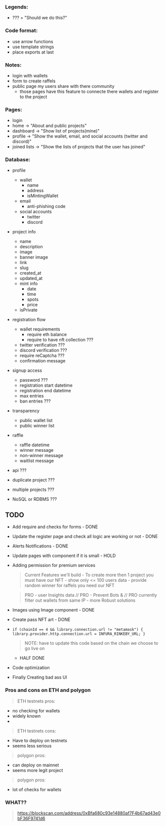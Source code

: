 ### Legends:

- ??? = "Should we do this?"

### Code format:

- use arrow functions
- use template strings
- place exports at last

### Notes:

- login with wallets
- form to create raffels
- public page my users share with there community
  - those pages have this feature to connecte there wallets and register to the project

### Pages:

- login
- home -> "About and public projects"
- dashboard -> "Show list of projects(mine)"
- profile -> "Show the wallet, email, and social accounts (twitter and discord)"
- joined lists -> "Show the lists of projects that the user has joined"

### Database:

- profile

  - wallet
    - name
    - address
    - isMintingWallet
  - email
    - anti-phishing code
  - social accounts
    - twitter
    - discord

- project info

  - name
  - description
  - image
  - banner image
  - link
  - slug
  - created_at
  - updated_at
  - mint info
    - date
    - time
    - spots
    - price
  - isPrivate

- registration flow

  - wallet requirements
    - require eth balance
    - require to have nft collection ???
  - twitter verification ???
  - discord verification ???
  - require reCaptcha ???
  - confirmation message

- signup access

  - password ???
  - registration start datetime
  - registration end datetime
  - max entries
  - ban entries ???

- transparency

  - public wallet list
  - public winner list

- raffle

  - raffle datetime
  - winner message
  - non-winner message
  - waitlist message

- api ???

- duplicate project ???

- multiple projects ???

- NoSQL or RDBMS ???


## TODO

- Add require and checks for forms - DONE

- Update the register page and check all logic are working or not - DONE

- Alerts Notifications - DONE

- Update pages with component if it is small - HOLD

- Adding permission for premium services 
    > Current Features we'll build
      - To create more then 1 project you must have our NFT
      - show only <= 100 users data 
      - provide random winner for raffels you need our NFT

    > PRO
      - user Insights data // PRO
      - Prevent Bots &   // PRO currently filter out wallets from same IP
        - more Robust solutions        


- Images using Image component - DONE

- Create pass NFT art  - DONE


- `if (chainId == 4 && library.connection.url != "metamask") {
      library.provider.http.connection.url = INFURA_RINKEBY_URL;
    }`

    > NOTE: have to update this code based on the chain we choose to go live on
    - HALF DONE 

- Code optimization

- Finally Creating bad ass UI 


### Pros and cons on ETH and polygon

> ETH testnets pros:
  - no checking for wallets
  - widely known
  - 
> ETH testnets cons:
  - Have to deploy on testnets
  - seems less serious

> polygon pros:
  - can deploy on mainnet
  - seems more legit project

> polygon pros:
  - lot of checks for wallets




### WHAT??

> https://blockscan.com/address/0xBfa680c93e14880af7F4b67ad43e0bF36F9741d6